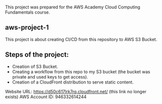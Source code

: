 This project was prepared for the AWS Academy Cloud Computing Fundamentals course.

## aws-project-1

This project is about creating CI/CD from this repository to AWS S3 Bucket.

## Steps of the project:

- Creation of S3 Bucket.
- Creating a workflow from this repo to my S3 bucket (the bucket was private and used keys to get access).
- Creation of a CloudFront distribution to serve static content.

Website URL: https://d50c617lrk7rq.cloudfront.net/ (this link no longer exists)
AWS Account ID: 946332614244
